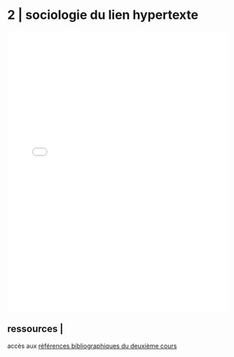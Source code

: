 <h1>2 | sociologie du lien hypertexte</h1>
<iframe src="./media/cours2.pdf" width="100%" height="640" frameborder="0"></iframe>
<p></p>
<h2>ressources |</h2>
<p></p>
<p>accès aux <a href="https://drive.google.com/drive/folders/1NG7jr-jN6--3vTmj2YWbQQyZscw7wAJa">références bibliographiques du deuxième cours</a></p>
